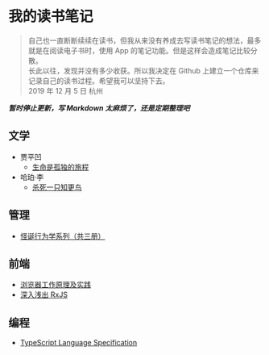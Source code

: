 # 我的读书笔记

> 自己也一直断断续续在读书，但我从来没有养成去写读书笔记的想法，最多就是在阅读电子书时，使用 App 的笔记功能。但是这样会造成笔记比较分散。  
长此以往，发现并没有多少收获。所以我决定在 Github 上建立一个仓库来记录自己的读书过程。希望我可以坚持下去。  
2019 年 12 月 5 日 杭州

***暂时停止更新，写 Markdown 太麻烦了，还是定期整理吧***

## 文学

  - 贾平凹
    - [生命是孤独的旅程](/生命是孤独的旅程/index.md)
  - 哈珀·李
    - [杀死一只知更鸟](/杀死一只知更鸟/index.md) 

## 管理

 - [怪诞行为学系列（共三册）](/怪诞行为学系列_共三册/index.md)

## 前端

 - [浏览器工作原理及实践](/浏览器工作原理及实践/index.md)
 - [深入浅出 RxJS](/深入浅出RxJS/index.md)

## 编程

  - [TypeScript Language Specification](/TypeScript_Spec/index.md)
